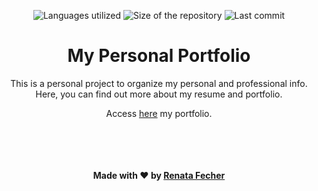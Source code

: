 <!-- Badges session -->
<p align="center">
  <!-- languages -->
  <img src="https://img.shields.io/github/languages/count/refecher/my-portfolio?style=social" alt="Languages utilized">
  <!-- repo size -->
  <img src="https://img.shields.io/github/repo-size/refecher/my-portfolio?style=social" alt="Size of the repository">
  <!-- last commit -->
  <img src="https://img.shields.io/github/last-commit/refecher/my-portfolio?style=social" alt="Last commit">
</p>

<!--About session-->
<h1 align="center">My Personal Portfolio</h1>

<p align="center">This is a personal project to organize my personal and professional info. Here, you can find out more about my resume and portfolio. </p>

<p align="center">Access <a href="#">here</a> my portfolio.</p><br>

<!--Bottom session-->
<br><h4 align="center">Made with ❤️ by <a href="#">Renata Fecher</a></h4>
